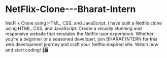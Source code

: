 # NetFlix-Clone---Bharat-Intern
NetFlix Clone using HTML, CSS, and JavaScript.
I have built a Netflix clone using HTML, CSS, and JavaScript. Create a visually stunning and responsive website that emulates the Netflix user experience.
Whether you're a beginner or a seasoned developer, join BHARAT INTERN for this web development journey and craft your Netflix-inspired site. 
Watch now and start coding! 🍿🖥️ 
